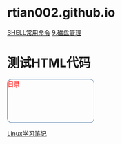 # rtian002.github.io

[SHELL常用命令](./SHELL常用命令.md)
[9.磁盘管理](./9.磁盘管理.md)

<h1>测试HTML代码</h1>

<div id="a1" style="color:red;width:200px;height:100px;border: 1px solid #369;border-radius:10px;">目录</div>

[Linux学习笔记](./linux/README.md)
